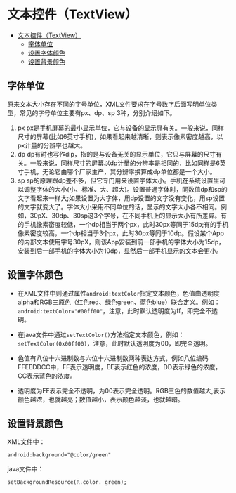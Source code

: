 # 文本控件（TextView）

- [文本控件（TextView）](#文本控件textview)
  - [字体单位](#字体单位)
  - [设置字体颜色](#设置字体颜色)
  - [设置背景颜色](#设置背景颜色)

## 字体单位

原来文本大小存在不同的字号单位，XML文件要求在字号数字后面写明单位类型，常见的字号单位主要有px、dp、sp 3种，分别介绍如下。
1. px
px是手机屏幕的最小显示单位，它与设备的显示屏有关。一般来说，同样尺寸的屏幕(比如6英寸手机)，如果看起来越清晰，则表示像素密度越高，以px计量的分辨率也越大。
2. dp
dp有时也写作dip，指的是与设备无关的显示单位，它只与屏幕的尺寸有关。一般来说，同样尺寸的屏幕以dp计量的分辨率是相同的，比如同样是6英寸手机，无论它由哪个厂家生产，其分辨率换算成dp单位都是一个大小。
3. sp
sp的原理跟dp差不多，但它专门用来设置字体大小。手机在系统设置里可以调整字体的大小(小、标准、大、超大)。设置普通字体时，同数值dp和sp的文字看起来一样大;如果设置为大字体，用dp设置的文字没有变化，用sp设置的文字就变大了。字体大小采用不同单位的话，显示的文字大小各不相同。例如，30pX、30dp、30sp这3个字号，在不同手机上的显示大小有所差异。有的手机像素密度较低，一个dp相当于两个px，此时30px等同于15dp;有的手机像素密度较高，一个dp相当于3个px，此时30px等同于10dp。假设某个App的内部文本使用字号30pX，则该App安装到前一部手机的字体大小为15dp，安装到后一部手机的字体大小为10dp，显然后一部手机显示的文本会更小。

## 设置字体颜色

- 在XML文件中则通过属性`android:textColor`指定文本颜色，色值由透明度alpha和RGB三原色（红色red、绿色green、蓝色blue）联合定义。例如：`android:textColor="#00ff00"`，注意，此时默认透明度为ff，即完全不透明。
  
- 在java文件中通过`setTextColor()`方法指定文本颜色，例如：`setTextColor(0x00ff00)`，注意，此时默认透明度为00，即完全透明。
  
- 色值有八位十六进制数与六位十六进制数两种表达方式，例如八位编码FFEEDDCC中，FF表示透明度，EE表示红色的浓度，DD表示绿色的浓度，CC表示蓝色的浓度。
  
- 透明度为FF表示完全不透明，为00表示完全透明。RGB三色的数值越大,表示颜色越浓，也就越亮；数值越小，表示颜色越淡，也就越暗。

## 设置背景颜色

XML文件中：

`android:background="@color/green"`

java文件中：

`setBackgroundResource(R.color. green);`

